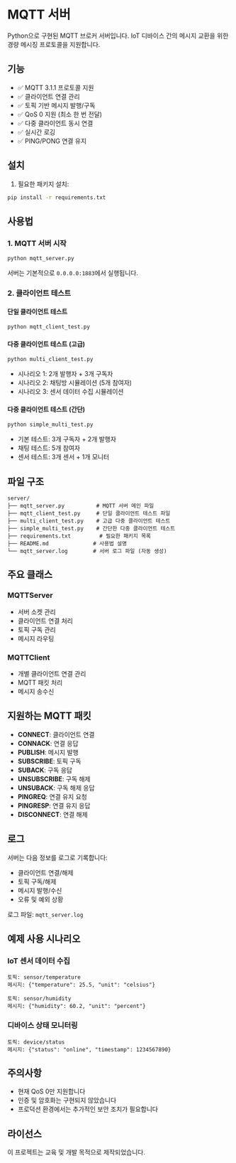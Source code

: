 # MQTT 서버

Python으로 구현된 MQTT 브로커 서버입니다. IoT 디바이스 간의 메시지 교환을 위한 경량 메시징 프로토콜을 지원합니다.

## 기능

- ✅ MQTT 3.1.1 프로토콜 지원
- ✅ 클라이언트 연결 관리
- ✅ 토픽 기반 메시지 발행/구독
- ✅ QoS 0 지원 (최소 한 번 전달)
- ✅ 다중 클라이언트 동시 연결
- ✅ 실시간 로깅
- ✅ PING/PONG 연결 유지

## 설치

1. 필요한 패키지 설치:
```bash
pip install -r requirements.txt
```

## 사용법

### 1. MQTT 서버 시작

```bash
python mqtt_server.py
```

서버는 기본적으로 `0.0.0.0:1883`에서 실행됩니다.

### 2. 클라이언트 테스트

#### 단일 클라이언트 테스트
```bash
python mqtt_client_test.py
```

#### 다중 클라이언트 테스트 (고급)
```bash
python multi_client_test.py
```
- 시나리오 1: 2개 발행자 + 3개 구독자
- 시나리오 2: 채팅방 시뮬레이션 (5개 참여자)
- 시나리오 3: 센서 데이터 수집 시뮬레이션

#### 다중 클라이언트 테스트 (간단)
```bash
python simple_multi_test.py
```
- 기본 테스트: 3개 구독자 + 2개 발행자
- 채팅 테스트: 5개 참여자
- 센서 테스트: 3개 센서 + 1개 모니터

## 파일 구조

```
server/
├── mqtt_server.py          # MQTT 서버 메인 파일
├── mqtt_client_test.py     # 단일 클라이언트 테스트 파일
├── multi_client_test.py    # 고급 다중 클라이언트 테스트
├── simple_multi_test.py    # 간단한 다중 클라이언트 테스트
├── requirements.txt         # 필요한 패키지 목록
├── README.md              # 사용법 설명
└── mqtt_server.log        # 서버 로그 파일 (자동 생성)
```

## 주요 클래스

### MQTTServer
- 서버 소켓 관리
- 클라이언트 연결 처리
- 토픽 구독 관리
- 메시지 라우팅

### MQTTClient
- 개별 클라이언트 연결 관리
- MQTT 패킷 처리
- 메시지 송수신

## 지원하는 MQTT 패킷

- **CONNECT**: 클라이언트 연결
- **CONNACK**: 연결 응답
- **PUBLISH**: 메시지 발행
- **SUBSCRIBE**: 토픽 구독
- **SUBACK**: 구독 응답
- **UNSUBSCRIBE**: 구독 해제
- **UNSUBACK**: 구독 해제 응답
- **PINGREQ**: 연결 유지 요청
- **PINGRESP**: 연결 유지 응답
- **DISCONNECT**: 연결 해제

## 로그

서버는 다음 정보를 로그로 기록합니다:
- 클라이언트 연결/해제
- 토픽 구독/해제
- 메시지 발행/수신
- 오류 및 예외 상황

로그 파일: `mqtt_server.log`

## 예제 사용 시나리오

### IoT 센서 데이터 수집
```
토픽: sensor/temperature
메시지: {"temperature": 25.5, "unit": "celsius"}

토픽: sensor/humidity  
메시지: {"humidity": 60.2, "unit": "percent"}
```

### 디바이스 상태 모니터링
```
토픽: device/status
메시지: {"status": "online", "timestamp": 1234567890}
```

## 주의사항

- 현재 QoS 0만 지원합니다
- 인증 및 암호화는 구현되지 않았습니다
- 프로덕션 환경에서는 추가적인 보안 조치가 필요합니다

## 라이선스

이 프로젝트는 교육 및 개발 목적으로 제작되었습니다. 
